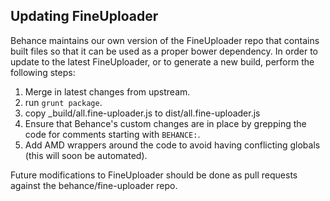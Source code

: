 ## Updating FineUploader

Behance maintains our own version of the FineUploader repo that contains built files so that it can be used as a proper bower dependency. In order to update to the latest FineUploader, or to generate a new build, perform the following steps:

1. Merge in latest changes from upstream.
1. run `grunt package`.
1. copy _build/all.fine-uploader.js to dist/all.fine-uploader.js
1. Ensure that Behance's custom changes are in place by grepping the code for comments starting with `BEHANCE:`.
1. Add AMD wrappers around the code to avoid having conflicting globals (this will soon be automated).

Future modifications to FineUploader should be done as pull requests against the behance/fine-uploader repo.